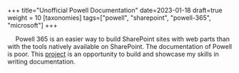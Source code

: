 +++
title="Unofficial Powell Documentation"
date=2023-01-18
draft=true
weight = 10
[taxonomies]
tags=["powell", "sharepoint", "powell-365", "microsoft"]
+++

&emsp; Powell 365 is an easier way to build SharePoint sites with web parts than with the tools natively available on SharePoint. The documentation of Powell is poor. This [project](https://github.com/tieje/unofficial_powell_365_docs) is an opportunity to build and showcase my skills in writing documentation.

